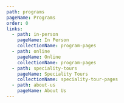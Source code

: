 ```yaml
---
path: programs
pageName: Programs
order: 0
links:
  - path: in-person
    pageName: In Person
    collectionName: program-pages
  - path: online
    pageName: Online
    collectionName: program-pages
  - path: speciality-tours
    pageName: Speciality Tours
    collectionName: speciality-tour-pages
  - path: about-us
    pageName: About Us
---
```

